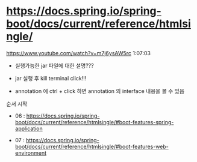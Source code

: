 # https://docs.spring.io/spring-boot/docs/current/reference/htmlsingle/

https://www.youtube.com/watch?v=m7j6ysAW5rc
1:07:03

- 실행가능한 jar 파일에 대한 설명???

- jar 실행 후 kill terminal click!!!

- annotation 에 ctrl + click 하면 annotation 의 interface 내용을 볼 수 있음

순서 시작

- 06 : https://docs.spring.io/spring-boot/docs/current/reference/htmlsingle/#boot-features-spring-application

- 07 : https://docs.spring.io/spring-boot/docs/current/reference/htmlsingle/#boot-features-web-environment